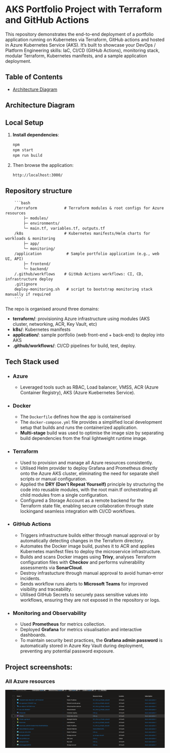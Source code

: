 # AKS Portfolio Project with Terraform and GitHub Actions
This repository demonstrates the end-to-end deployment of a portfolio application running on Kubernetes via Terraform, GitHub actions and hosted in Azure Kubernetes Service (AKS).
It’s built to showcase your DevOps / Platform Engineering skills: IaC, CI/CD (GitHub Actions), monitoring stack, modular Terraform, Kubernetes manifests, and a sample application deployment.

## Table of Contents
- [Architecture Diagram](#architecture-diagram)

## Architecture Diagram

## Local Setup
1. **Install dependencies**:
   ```bash
   npm 
   npm start
   npm run build
   ```
2. Then browse the application: 
   ```bash
   http://localhost:3000/
   ```
## Repository structure
        ```bash
        /terraform            # Terraform modules & root configs for Azure resources
            ├─ modules/
            ├─ environments/
            └─ main.tf, variables.tf, outputs.tf
        /k8s                  # Kubernetes manifests/Helm charts for workloads & monitoring
            ├─ app/
            └─ monitoring/
        /application           # Sample portfolio application (e.g., web UI, API)
            ├─ frontend/
            └─ backend/
        /.github/workflows    # GitHub Actions workflows: CI, CD, infrastructure deploy
        .gitignore  
        deploy-monitoring.sh   # script to bootstrap monitoring stack manually if required
        ```

The repo is organised around three domains:

- **terraform/**: provisioning Azure infrastructure using modules (AKS cluster, networking, ACR, Key Vault, etc)
- **k8s/**: Kubernetes manifests
- **application/**: sample portfolio (web front-end + back-end) to deploy into AKS
- **.github/workflows/**: CI/CD pipelines for build, test, deploy.

## Tech Stack used

- ### Azure
    - Leveraged tools such as RBAC, Load balancer, VMSS, ACR (Azure Container Registry), AKS (Azure Kuebernetes Service).  
- ###  Docker
  - The `Dockerfile` defines how the app is containerised
  - The `docker-compose.yml` file provides a simplified local development setup that builds and runs the containerized application.
  - **Multi-stage** build was used to optimise the image size by separating build dependencies from the final lightweight runtime image.
- ### Terraform
  - Used to provision and manage all Azure resources consistently.
  - Utilised Helm provider to deploy Grafana and Prometheus directly onto the Azure AKS cluster, eliminating the need for separate shell scripts or manual configuration.
  - Applied the **DRY (Don't Repeat Yourself)** principle by structuring the code into reusable modules, with the root main.tf orchestrating all child modules from a single configuration.
  - Configured a Storage Account as a remote backend for the Terraform state file, enabling secure collaboration through state lockingand seamless integration with CI/CD workflows.
- ### GitHub Actions 
    - Triggers infrastructure builds either through manual approval or by automatically detecting changes in the Terraform directory.
    - Automates the Docker image build, pushes it to ACR and applies Kubernetes manifest files to deploy the microservice infrastructure.
    -  Builds and scans Docker images using **Trivy**, analyses Terraform configuration files with **Checkov** and performs vulnerability assessments via **SonarCloud**.
    - Destroy infrastucture through manual approval to avoid human-error incidents. 
    - Sends workflow runs alerts to **Microsoft Teams** for improved visibility and traceability.
    - Utilised GitHub Secrets to securely pass sensitive values into workflows, ensuring they are not exposed in the repository or logs.
- ### Monitoring and Observability 
    - Used **Prometheus** for metrics collection.
    - Deployed **Grafana** for metrics visualisation and interactive dashboards.
    - To maintain security best practices, the **Grafana admin password** is automatically stored in Azure Key Vault during deployment, preventing any potential password exposure.

## Project screenshots: 
### All Azure resources

![alt text](image.png)

### 






